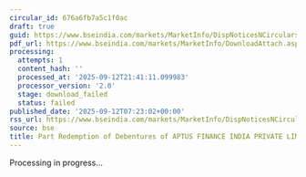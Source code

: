 ```yaml
---
circular_id: 676a6fb7a5c1f0ac
draft: true
guid: https://www.bseindia.com/markets/MarketInfo/DispNoticesNCirculars.aspx?Noticeid={F493E32A-5EEA-470A-A966-BC761F0A237A}&noticeno=20250912-15&dt=09/12/2025&icount=15&totcount=103&flag=0
pdf_url: https://www.bseindia.com/markets/MarketInfo/DownloadAttach.aspx?id=20250912-15&attachedId=
processing:
  attempts: 1
  content_hash: ''
  processed_at: '2025-09-12T21:41:11.099983'
  processor_version: '2.0'
  stage: download_failed
  status: failed
published_date: '2025-09-12T07:23:02+00:00'
rss_url: https://www.bseindia.com/markets/MarketInfo/DispNoticesNCirculars.aspx?Noticeid={F493E32A-5EEA-470A-A966-BC761F0A237A}&noticeno=20250912-15&dt=09/12/2025&icount=15&totcount=103&flag=0
source: bse
title: Part Redemption of Debentures of APTUS FINANCE INDIA PRIVATE LIMITED
---
```


Processing in progress...